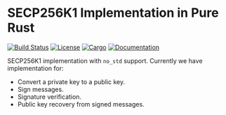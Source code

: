 # SECP256K1 Implementation in Pure Rust

[![Build Status](https://travis-ci.org/ethereumproject/libsecp256k1-rs.svg?branch=master)](https://travis-ci.org/ethereumproject/libsecp256k1-rs)
[![License](https://img.shields.io/badge/License-Apache%202.0-blue.svg)](./LICENSE)
[![Cargo](https://img.shields.io/crates/v/libsecp256k1.svg)](https://crates.io/crates/libsecp256k1)
[![Documentation](https://docs.rs/libsecp256k1/badge.svg)](https://docs.rs/libsecp256k1)

SECP256K1 implementation with `no_std` support. Currently we have
implementation for:

* Convert a private key to a public key.
* Sign messages.
* Signature verification.
* Public key recovery from signed messages.
